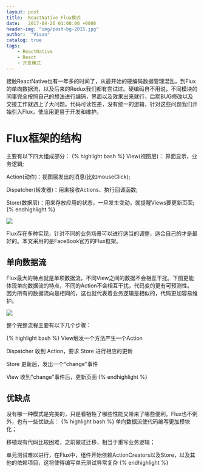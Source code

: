 ```yaml
---
layout: post
title:  ReactNative Flux模式
date:   2017-04-26 01:08:00 +0800
header-img: "img/post-bg-2015.jpg"
author:  "Vison"
catalog: true
tags:
    - ReactNative
    - React
    - 开发模式
---
```



接触ReactNative也有一年多的时间了，从最开始的硬编码数据管理混乱，到Flux的单向数据流，以及后来的Redux我们都有尝试过。硬编码自不用说，不同模块的同事完全按照自己的想法进行编码，界面以及效果出来就行，后期BUG修改以及交接工作就遇上了大问题。代码可读性差，没有统一的逻辑，针对这些问题我们开始引入Flux，使应用更易于开发和维护。

# Flux框架的结构
主要有以下四大组成部分：
{% highlight bash %}
 View(视图层)： 界面显示，业务逻辑;
 
 Action(动作)：视图层发出的消息(比如mouseClick);
 
 Dispatcher(转发器)：用来接收Actions、执行回调函数;
 
 Store(数据层)：用来存放应用的状态，一旦发生变动，就提醒Views要更新页面;
{% endhighlight %}


![](http://img.blog.csdn.net/20160823082435287?watermark/2/text/aHR0cDovL2Jsb2cuY3Nkbi5uZXQv/font/5a6L5L2T/fontsize/400/fill/I0JBQkFCMA==/dissolve/70/gravity/Center)

Flux存在多种实现，针对不同的业务场景可以进行适当的调整，适合自己的才是最好的。本文采用的是FaceBook官方的Flux框架。

## 单向数据流
Flux最大的特点就是单项数据流，不同View之间的数据不会相互干扰。下图更能体现单向数据流的特点，不同的Action不会相互干扰，代码变的更有可预测性。
因为所有的数据流向是相同的，这也就代表着业务逻辑是相似的，代码更加容易维护。

![](http://www.ruanyifeng.com/blogimg/asset/2016/bg2016011503.png)

整个完整流程主要有以下几个步骤：

{% highlight bash %}
 View触发一个方法产生一个Action

 Dispatcher 收到 Action，要求 Store 进行相应的更新

 Store 更新后，发出一个"change"事件

 View 收到"change"事件后，更新页面
{% endhighlight %}

## 优缺点
没有哪一种模式是完美的，只是看牺牲了哪些性能又带来了哪些便利。Flux也不例外，也有一些优缺点：
{% highlight bash %}
 单向数据流使代码编写更加模块化；

 移植现有代码比较困难，之前做过迁移，相当于重写业务逻辑；

 单元测试难以进行，在Flux中，组件开始依赖ActionCreators以及Store，以及其他的依赖项目，这将使得编写单元测试异常复杂
{% endhighlight %}




